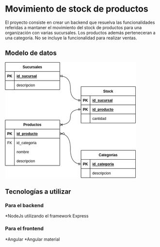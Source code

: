 # Movimiento de stock de productos
El proyecto consiste en crear un backend que resuelva las funcionalidades referidas a mantaner el movimiento del stock de productos para una organización con varias sucursales. Los productos además perteneceran a una categoría.
No se incluye la funcionalidad para realizar ventas.

## Modelo de datos
![Image text](https://github.com/ManuelVelasco99/tp-backend/blob/master/modeloDeDatos.jpg)

## Tecnologías a utilizar 
### Para el backend
*NodeJs utilizando el framework Express

### Para el frontend
*Angular
*Angular material

